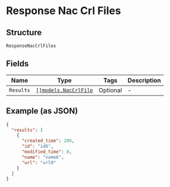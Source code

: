 
# Response Nac Crl Files

## Structure

`ResponseNacCrlFiles`

## Fields

| Name | Type | Tags | Description |
|  --- | --- | --- | --- |
| `Results` | [`[]models.NacCrlFile`](../../doc/models/nac-crl-file.md) | Optional | - |

## Example (as JSON)

```json
{
  "results": [
    {
      "created_time": 208,
      "id": "id6",
      "modified_time": 8,
      "name": "name6",
      "url": "url0"
    }
  ]
}
```

